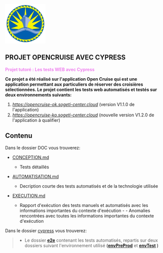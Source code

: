 ![alt text](logo.png)

## PROJET OPENCRUISE AVEC CYPRESS 
<p style="color:violet"><b>Projet tutoré : Les tests WEB avec Cypress</b></p>


**Ce projet a été réalisé sur l'application Open Cruise qui est une application permettant aux particuliers de réserver des croisières sélectionnées. Le projet contient les tests web automatisés et testés sur deux environnements suivants:**
1. *https://opencruise-ok.sogeti-center.cloud* (version V1.1.0 de l'application)
2. *https://opencruise-ko.sogeti-center.cloud* (nouvelle version V1.2.0 de l'application à qualifier)

## Contenu
Dans le dossier DOC vous trouverez:

- [CONCEPTION.md](DOC/CONCEPTION.md) 
  - Tests détaillés 

- [AUTOMATISATION.md](DOC/AUTOMATISATION.md) 
  - Decription courte des tests automatisés et de la technologie utilisée 
  
- [EXECUTION.md](DOC/EXECUTION.md) 
  - Rapport d'exécution des tests manuels et automatisés avec les informations importantes du contexte d'exécution - - Anomalies rencontrées avec toutes les informations importantes du contexte d'exécution

Dans le dossier [cypress](cypress) vous trouverez:

>- Le dossier **[e2e](cypress/e2e)** contenant les tests automatisés, repartis sur deux dossiers suivant l'environnement utilisé **([envPreProd](cypress/e2e/envPreprod/)** et **[envTest](cypress/e2e/envTest/) )**
  
